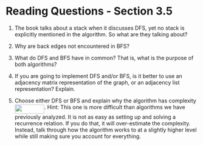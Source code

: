 # Reading Questions - Section 3.5

1. The book talks about a stack when it discusses DFS, yet no stack is explicitly mentioned in the algorithm. So what are they talking about?

2. Why are back edges not encountered in BFS?

3. What do DFS and BFS have in common? That is, what is the purpose of both algorithms?

4. If you are going to implement DFS and/or BFS, is it better to use an adjacency matrix representation of the graph, or an adjacency list representation? Explain.

5. Choose either DFS or BFS and explain why the algorithm has complexity <img src="svgs/6f239d7e854e1f8eafd4beed86c25745.svg?invert_in_darkmode" align=middle width=77.46572789999999pt height=24.65753399999998pt/>. Hint: This one is more difficult than algorithms we have previously analyzed. It is not as easy as setting up and solving a recurrence relation. If you do that, it will over-estimate the complexity. Instead, talk through how the algorithm works to at a slightly higher level while still making sure you account for everything.

